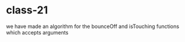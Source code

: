 # class-21
we have made an algorithm for the bounceOff and isTouching functions which accepts arguments
